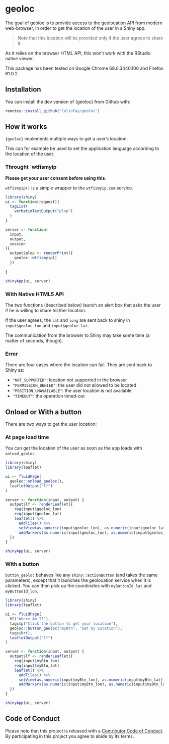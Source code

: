 
<!-- README.md is generated from README.Rmd. Please edit that file -->

# geoloc

The goal of geoloc is to provide access to the geolocation API from
modern web-browser, in order to get the location of the user in a Shiny
app.

> Note that this location will be provided only if the user agrees to
> share it.

As it relies on the browser HTML API, this won’t work with the RStudio
native viewer.

This package has been tested on Google Chrome 68.0.3440.106 and Firefox
61.0.2.

## Installation

You can install the dev version of {geoloc} from Github with:

``` r
remotes::install_github("ColinFay/geoloc")
```

## How it works

`{geoloc}` implements multiple ways to get a user’s location.

This can for example be used to set the application language according
to the location of the user.

### Throught \`wtfismyip

**Please get your user consent before using this**.

`wtfismyip()` is a simple wrapper to the `wtfismyip.com` service.

``` r
library(shiny)
ui <- function(request){
  tagList(
    verbatimTextOutput("plop")
  )
}

server <- function(
  input, 
  output, 
  session
){
  output$plop <- renderPrint({
    geoloc::wtfismyip()
  })
  
}

shinyApp(ui, server)
```

### With Native HTML5 API

The two functions (described below) launch an alert box that asks the
user if he is willing to share his/her location.

If the user agrees, the `lat` and `long` are sent back to shiny in
`input$geoloc_lon` and `input$geoloc_lat`.

The communication from the browser to Shiny may take some time (a matter
of seconds, though).

### Error

There are four cases where the location can fail. They are sent back to
Shiny as:

  - `"NOT_SUPPORTED"`: location not supported in the browser
  - `"PERMISSION_DENIED"`: the user did not allowed to be located
  - `"POSITION_UNAVAILABLE"`: the user location is not available
  - `"TIMEOUT"`: the operation timed-out

## Onload or With a button

There are two ways to get the user location:

### At page load time

You can get the location of the user as soon as the app loads with
`onload_geoloc`.

``` r
library(shiny)
library(leaflet)

ui <- fluidPage(
  geoloc::onload_geoloc(),
  leafletOutput("lf")
)

server <- function(input, output) {
  output$lf <- renderLeaflet({
    req(input$geoloc_lon)
    req(input$geoloc_lat)
    leaflet() %>%
      addTiles() %>%
      setView(as.numeric(input$geoloc_lon), as.numeric(input$geoloc_lat), zoom = 17) %>%
      addMarkers(as.numeric(input$geoloc_lon), as.numeric(input$geoloc_lat), label = "You're here!")
  })
}

shinyApp(ui, server)
```

### With a button

`button_geoloc` behaves like any `shiny::actionButton` (and takes the
same parameters), except that it launches the geolocation service when
it is clicked. You can then pick up the coordinates with
`myButtonId_lat` and `myButtonId_lon`.

``` r
library(shiny)
library(leaflet)

ui <- fluidPage(
  h2("Where Am I?"),
  tags$p("Click the button to get your location"),
  geoloc::button_geoloc("myBtn", "Get my Location"),
  tags$br(),
  leafletOutput("lf")
)

server <- function(input, output) {
  output$lf <- renderLeaflet({
    req(input$myBtn_lon)
    req(input$myBtn_lat)
    leaflet() %>%
      addTiles() %>%
      setView(as.numeric(input$myBtn_lon), as.numeric(input$myBtn_lat), zoom = 17) %>%
      addMarkers(as.numeric(input$myBtn_lon), as.numeric(input$myBtn_lat), label = "You're here!")
  })
}

shinyApp(ui, server)
```

## Code of Conduct

Please note that this project is released with a [Contributor Code of
Conduct](CODE_OF_CONDUCT.md). By participating in this project you agree
to abide by its terms.
